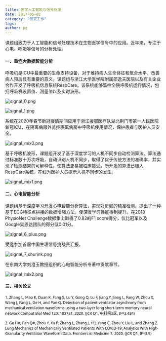 ```yaml
---
title: 医学人工智能与信号处理
date: 2017-05-02
category: "研究工作"
tags: 
author: pq
---
```

课题组致力于人工智能和信号处理技术在生物医学信号中的应用。近年来，专注于心电、呼吸等信号的分析处理。
<!-- more -->

#### 一、重症大数据智能分析

呼吸机是ICU中最重要的生命支持设备，对于维持病人生命体征和氧合水平，改善病人预后具有重要的意义。课题组与浙江大学医学院附属邵逸夫医院以及有关企业合作开发了呼吸机信息系统RespCare。该系统能够监控全院呼吸机运行情况，包括呼吸机设置值、测量值以及实时波形。

![signal_0.png](https://i.loli.net/2021/02/25/NYjDAqz5oQMWmRZ.png)

![signal_1.png](https://i.loli.net/2021/02/25/Ok4PtXMZuCGrH9s.png)

系统在2020年春节新冠疫情期间应用于浙江援鄂医疗队湖北荆门市第一人民医院新冠ICU，在隔离病房外监控隔离病房中呼吸机使用情况，保护患者与医护人员安全。

![signal_mix0.png](https://i.loli.net/2021/02/25/BOUzGN2vCdx4iXt.png)

基于呼吸机波形，课题组开发了基于深度学习的人机不同步自动检测算法。算法通过标准数十万次呼吸，自动识别人机不同步，取得了优于传统方法的准确率，并实现了检测结果的可解释性，使算法更易被临床接受。所开发的算法已植入RespCare系统，在线为医护人员提示人机不同步的发生。

![signal_mix1.png](https://i.loli.net/2021/02/25/7GF5vIBPZgS2bl3.png)

#### 二、心电智能分析

课题组基于深度学习开发心电智能分析算法，实现对房颤的精准检测。提出了一种基于ECG特征点拼接的数据增强方法，使深度学习性能得到提升。在2018 PhysioNet Challenge数据集上取得了0.82的F1 score得分，仅比冠军以及Google吴恩达团队的得分低0.01分。

![signal_6_plus.png](https://i.loli.net/2021/02/25/zjvLEi2CsWPy4Ad.png)

受邀参加首届中国生理信号挑战赛汇报。

![signal_7_shurink.png](https://i.loli.net/2021/02/25/pV9GAcguD1jXmY6.png)

在东南大学刘澄玉教授组织的心电智能分析专著中贡献章节。

![signal_mix2.png](https://i.loli.net/2021/02/25/FoldMpJNDwGxYVu.png)


#### 三、相关论文

<span style="min-height: 12pt; font-family: Segoe UI; color: rgb(1, 1, 1); font-size: 9pt;">1.  Zhang L, Mao K, Duan K, Fang S, Lu Y, Gong Q, Lu F, Jiang Y, Jiang L, Fang W, Zhou X, Wang J, Fang L, Ge H, and Pan Q. Detection of patient-ventilator asynchrony from mechanical ventilation waveforms using a two-layer long short-term memory neural network.Comput Biol Med 120: 103721, 2020. (JCR Q1, 中科院2区, IF=3.434)</span>

<span style="min-height: 12pt; font-family: Segoe UI; color: rgb(1, 1, 1); font-size: 9pt;">2.  Ge H#, Pan Q#, Zhou Y, Xu P, Zhang L, Zhang J, Yi J, Yang C, Zhou Y, Liu L, and Zhang Z. Lung Mechanics of Mechanically Ventilated Patients With COVID-19: Analytics With High-Granularity Ventilator Waveform Data. Frontiers in Medicine 7: 2020. (JCR Q1, IF=3.9)</span>